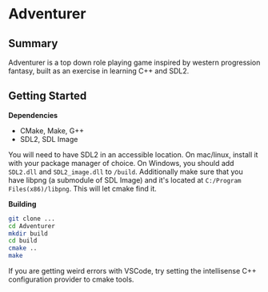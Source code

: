 # Adventurer

## Summary
Adventurer is a top down role playing game inspired by western progression fantasy, built as an exercise in learning C++ and SDL2. 

## Getting Started

**Dependencies**

- CMake, Make, G++
- SDL2, SDL Image

You will need to have SDL2 in an accessible location. On mac/linux, install it with your package manager of choice. On Windows, you should add `SDL2.dll` and `SDL2_image.dll` to `/build`. Additionally make sure that you have libpng (a submodule of SDL Image) and it's located at `C:/Program Files(x86)/libpng`. This will let cmake find it. 

**Building**
```bash
git clone ...
cd Adventurer
mkdir build
cd build
cmake ..
make
```

If you are getting weird errors with VSCode, try setting the intellisense C++ configuration provider to cmake tools.
